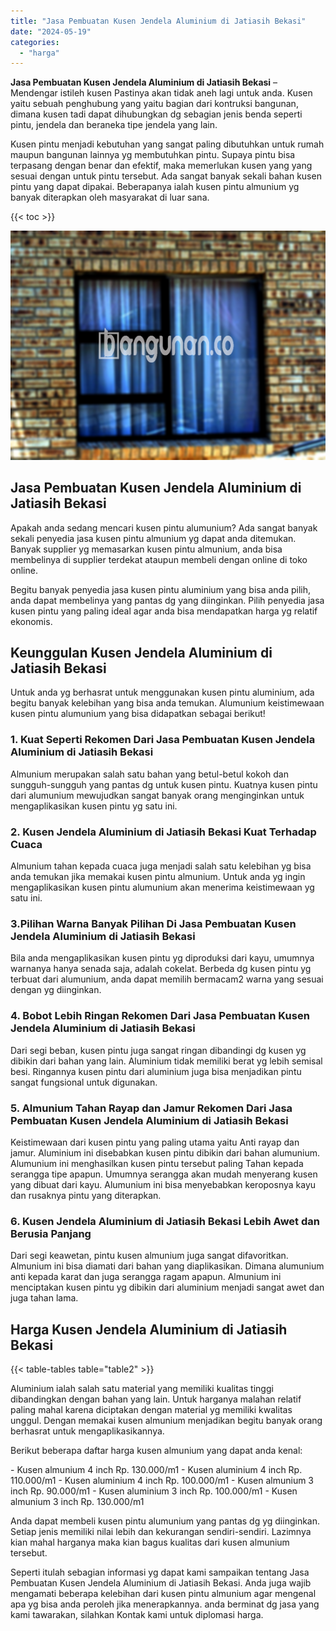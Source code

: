 ```yaml
---
title: "Jasa Pembuatan Kusen Jendela Aluminium di Jatiasih Bekasi"
date: "2024-05-19"
categories: 
  - "harga"
---
```


**Jasa Pembuatan Kusen Jendela Aluminium di Jatiasih Bekasi** – Mendengar istileh kusen Pastinya akan tidak aneh lagi untuk anda. Kusen yaitu sebuah penghubung yang yaitu bagian dari kontruksi bangunan, dimana kusen tadi dapat dihubungkan dg sebagian jenis benda seperti pintu, jendela dan beraneka tipe jendela yang lain.

Kusen pintu menjadi kebutuhan yang sangat paling dibutuhkan untuk rumah maupun bangunan lainnya yg membutuhkan pintu. Supaya pintu bisa terpasang dengan benar dan efektif, maka memerlukan kusen yang yang sesuai dengan untuk pintu tersebut. Ada sangat banyak sekali bahan kusen pintu yang dapat dipakai. Beberapanya ialah kusen pintu almunium yg banyak diterapkan oleh masyarakat di luar sana.

{{< toc >}}

![Jasa Pembuatan Kusen Jendela Aluminium di Jatiasih Bekasi](/images/harga-kusen-jendela-alumunium-10.png)

## Jasa Pembuatan Kusen Jendela Aluminium di Jatiasih Bekasi

Apakah anda sedang mencari kusen pintu alumunium? Ada sangat banyak sekali penyedia jasa kusen pintu almunium yg dapat anda ditemukan. Banyak supplier yg memasarkan kusen pintu almunium, anda bisa membelinya di supplier terdekat ataupun membeli dengan online di toko online.

Begitu banyak penyedia jasa kusen pintu aluminium yang bisa anda pilih, anda dapat membelinya yang pantas dg yang diinginkan. Pilih penyedia jasa kusen pintu yang paling ideal agar anda bisa mendapatkan harga yg relatif ekonomis.

## Keunggulan Kusen Jendela Aluminium di Jatiasih Bekasi

Untuk anda yg berhasrat untuk menggunakan kusen pintu aluminium, ada begitu banyak kelebihan yang bisa anda temukan. Alumunium keistimewaan kusen pintu alumunium yang bisa didapatkan sebagai berikut!

### 1\. Kuat Seperti Rekomen Dari Jasa Pembuatan Kusen Jendela Aluminium di Jatiasih Bekasi

Almunium merupakan salah satu bahan yang betul-betul kokoh dan sungguh-sungguh yang pantas dg untuk kusen pintu. Kuatnya kusen pintu dari alumunium mewujudkan sangat banyak orang menginginkan untuk mengaplikasikan kusen pintu yg satu ini.

### 2\. Kusen Jendela Aluminium di Jatiasih Bekasi Kuat Terhadap Cuaca

Almunium tahan kepada cuaca juga menjadi salah satu kelebihan yg bisa anda temukan jika memakai kusen pintu almunium. Untuk anda yg ingin mengaplikasikan kusen pintu alumunium akan menerima keistimewaan yg satu ini.

### 3.Pilihan Warna Banyak Pilihan Di Jasa Pembuatan Kusen Jendela Aluminium di Jatiasih Bekasi

Bila anda mengaplikasikan kusen pintu yg diproduksi dari kayu, umumnya warnanya hanya senada saja, adalah cokelat. Berbeda dg kusen pintu yg terbuat dari alumunium, anda dapat memilih bermacam2 warna yang sesuai dengan yg diinginkan.

### 4\. Bobot Lebih Ringan Rekomen Dari Jasa Pembuatan Kusen Jendela Aluminium di Jatiasih Bekasi

Dari segi beban, kusen pintu juga sangat ringan dibandingi dg kusen yg dibikin dari bahan yang lain. Aluminium tidak memiliki berat yg lebih semisal besi. Ringannya kusen pintu dari aluminium juga bisa menjadikan pintu sangat fungsional untuk digunakan.

### 5\. Almunium Tahan Rayap dan Jamur Rekomen Dari Jasa Pembuatan Kusen Jendela Aluminium di Jatiasih Bekasi

Keistimewaan dari kusen pintu yang paling utama yaitu Anti rayap dan jamur. Aluminium ini disebabkan kusen pintu dibikin dari bahan alumunium. Alumunium ini menghasilkan kusen pintu tersebut paling Tahan kepada serangga tipe apapun. Umumnya serangga akan mudah menyerang kusen yang dibuat dari kayu. Alumunium ini bisa menyebabkan keroposnya kayu dan rusaknya pintu yang diterapkan.

### 6\. Kusen Jendela Aluminium di Jatiasih Bekasi Lebih Awet dan Berusia Panjang

Dari segi keawetan, pintu kusen almunium juga sangat difavoritkan. Almunium ini bisa diamati dari bahan yang diaplikasikan. Dimana alumunium anti kepada karat dan juga serangga ragam apapun. Almunium ini menciptakan kusen pintu yg dibikin dari aluminium menjadi sangat awet dan juga tahan lama.

## Harga Kusen Jendela Aluminium di Jatiasih Bekasi

{{< table-tables table="table2" >}}

Aluminium ialah salah satu material yang memiliki kualitas tinggi dibandingkan dengan bahan yang lain. Untuk harganya malahan relatif paling mahal karena diciptakan dengan material yg memiliki kwalitas unggul. Dengan memakai kusen almunium menjadikan begitu banyak orang berhasrat untuk mengaplikasikannya.

Berikut beberapa daftar harga kusen almunium yang dapat anda kenal:

\- Kusen almunium 4 inch Rp. 130.000/m1 - Kusen aluminium 4 inch Rp. 110.000/m1 - Kusen aluminium 4 inch Rp. 100.000/m1 - Kusen almunium 3 inch Rp. 90.000/m1 - Kusen aluminium 3 inch Rp. 100.000/m1 - Kusen almunium 3 inch Rp. 130.000/m1

Anda dapat membeli kusen pintu alumunium yang pantas dg yg diinginkan. Setiap jenis memiliki nilai lebih dan kekurangan sendiri-sendiri. Lazimnya kian mahal harganya maka kian bagus kualitas dari kusen almunium tersebut.

Seperti itulah sebagian informasi yg dapat kami sampaikan tentang Jasa Pembuatan Kusen Jendela Aluminium di Jatiasih Bekasi. Anda juga wajib mengamati beberapa kelebihan dari kusen pintu almunium agar mengenal apa yg bisa anda peroleh jika menerapkannya. anda berminat dg jasa yang kami tawarakan, silahkan Kontak kami untuk diplomasi harga.
